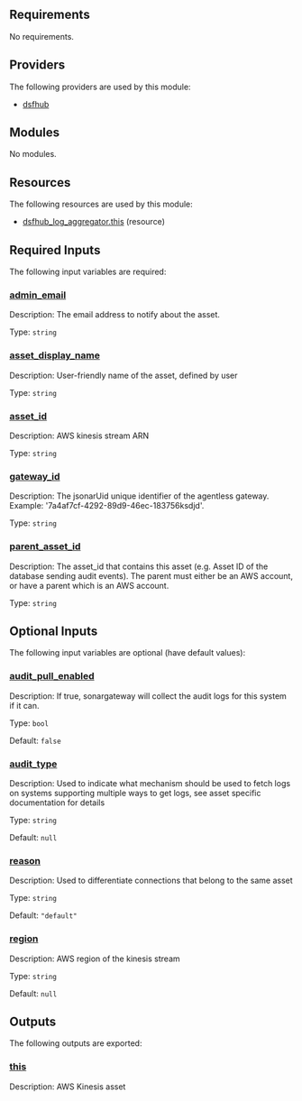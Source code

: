 <!-- BEGIN_TF_DOCS -->
## Requirements

No requirements.

## Providers

The following providers are used by this module:

- <a name="provider_dsfhub"></a> [dsfhub](#provider\_dsfhub)

## Modules

No modules.

## Resources

The following resources are used by this module:

- [dsfhub_log_aggregator.this](https://registry.terraform.io/providers/imperva/dsfhub/latest/docs/resources/log_aggregator) (resource)

## Required Inputs

The following input variables are required:

### <a name="input_admin_email"></a> [admin\_email](#input\_admin\_email)

Description: The email address to notify about the asset.

Type: `string`

### <a name="input_asset_display_name"></a> [asset\_display\_name](#input\_asset\_display\_name)

Description: User-friendly name of the asset, defined by user

Type: `string`

### <a name="input_asset_id"></a> [asset\_id](#input\_asset\_id)

Description: AWS kinesis stream ARN

Type: `string`

### <a name="input_gateway_id"></a> [gateway\_id](#input\_gateway\_id)

Description: The jsonarUid unique identifier of the agentless gateway. Example: '7a4af7cf-4292-89d9-46ec-183756ksdjd'.

Type: `string`

### <a name="input_parent_asset_id"></a> [parent\_asset\_id](#input\_parent\_asset\_id)

Description: The asset\_id that contains this asset (e.g. Asset ID of the database sending audit events). The parent must either be an AWS account, or have a parent which is an AWS account.

Type: `string`

## Optional Inputs

The following input variables are optional (have default values):

### <a name="input_audit_pull_enabled"></a> [audit\_pull\_enabled](#input\_audit\_pull\_enabled)

Description: If true, sonargateway will collect the audit logs for this system if it can.

Type: `bool`

Default: `false`

### <a name="input_audit_type"></a> [audit\_type](#input\_audit\_type)

Description: Used to indicate what mechanism should be used to fetch logs on systems supporting multiple ways to get logs, see asset specific documentation for details

Type: `string`

Default: `null`

### <a name="input_reason"></a> [reason](#input\_reason)

Description: Used to differentiate connections that belong to the same asset

Type: `string`

Default: `"default"`

### <a name="input_region"></a> [region](#input\_region)

Description: AWS region of the kinesis stream

Type: `string`

Default: `null`

## Outputs

The following outputs are exported:

### <a name="output_this"></a> [this](#output\_this)

Description: AWS Kinesis asset
<!-- END_TF_DOCS -->